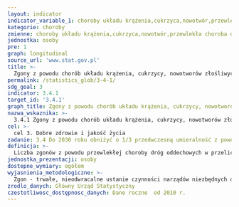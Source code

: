```yaml
---
layout: indicator
indicator_variable_1: choroby układu krążenia,cukrzyca,nowotwór,przewlekła choroba dróg oddechowych
kategorie: choroby
zmienne: choroby układu krążenia,cukrzyca,nowotwór,przewlekła choroba dróg oddechowych
jednostka: osoby
pre: 1
graph: longitudinal
source_url: 'www.stat.gov.pl'
title: >-
  Zgony z powodu chorób układu krążenia, cukrzycy, nowotworów złośliwych i przewlekłej choroby dróg oddechowych na 100 tys. ludności
permalink: /statistics_glob/3-4-1/
sdg_goal: 3
indicator: 3.4.1
target_id: '3.4.1'
graph_title: Zgony z powodu chorób układu krążenia, cukrzycy, nowotworów złośliwych i przewlekłej choroby dróg oddechowych na 100 tys. ludności
nazwa_wskaznika: >-
  3.4.1 Zgony z powodu chorób układu krążenia, cukrzycy, nowotworów złośliwych i przewlekłej choroby dróg oddechowych na 100 tys. ludności
cel: >-
  cel 3. Dobre zdrowie i jakość życia
zadanie: 3.4 Do 2030 roku obniżyć o 1/3 przedwczesną umieralność z powodu chorób niezakaźnych poprzez zapobieganie i leczenie oraz promowanie zdrowia psychicznego i dobrostanu.
definicja: >-
  Liczba zgonów z powodu przewlekłej choroby dróg oddechowych w przeliczeniu na 100 tys. ludności.
jednostka_prezentacji: osoby
dostepne_wymiary: ogółem
wyjasnienia_metodologiczne: >-
  Zgon - trwałe, nieodwracalne ustanie czynności narządów niezbędnych dla życia, konsekwencją czego jest ustanie czynności całego ustroju.Przewlekła choroba dróg oddechowych - wg Międzynarodowej Statystycznej Klasyfikacji Chorób i Problemów Zdrowotnych ICD-10: jednostka chorobowa o symbolu z zakresu J30-J98 - schorzenie dotyczące dróg oddechowych i innych struktur w płucach. Do najbardziej powszechnych zalicza się: przewlekłą obturacyjną chorobę płuc (POChP), astmę, chorobę zawodową płuc i nadciśnienie płucne.Źródłem informacji o zgonach jest wykorzystywany wtórnie przez statystykę indywidualny dokument "Karta zgonu" (Rozporządzenie Ministra Zdrowia w sprawie wzoru karty zgonu i sposobu jej wypełniania Dz. U. 2015 r., poz. 231).Dane o zgonach opracowano w podziale terytorialnym - według miejsca zameldowania na pobyt stały osoby zmarłej.Przy opracowywaniu danych zgonów według przyczyn przyjmuje się wyjściowa przyczynę zgonu. Za przyczynę wyjściową uważa się chorobę stanowiącą początek procesu chorobowego, który doprowadził do zgonu albo uraz czy zatrucie, w wyniku którego nastąpił zgon.Dane dotyczące orzecznictwa o przyczynach zgonów podano zgodnie z Międzynarodową Statystyczną Klasyfikacją Chorób i Problemów Zdrowotnych (X Rewizja).Ludność opracowano na podstawie: bilansów ludności zamieszkałej na terenie gminy w oparciu o dane Narodowego Spisu Powszechnego Ludności i Mieszkań 2011 (dla danych od 2010 r.)  dla lat wcześniejszych (2000-2009) w oparciu o dane Narodowego Spisu Powszechnego Ludności i Mieszkań 2002, rejestrów Ministerstwa Spraw Wewnętrznych i Administracji - migracje wewnętrzne i zagraniczne na pobyt stały (od 2006 r. dane są pobierane z rejestru PESEL - Powszechny Elektroniczny System Ewidencji Ludności), sprawozdań urzędów stanu cywilnego - urodzenia, zgony.
zrodlo_danych: Główny Urząd Statystyczny
czestotliwosc_dostępnosc_danych: Dane roczne  od 2010 r.
---
```


